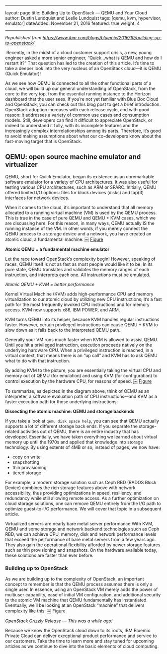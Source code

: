 
---
layout: page
title: Building Up to OpenStack — QEMU and Your Cloud
author: Dustin Lundquist and Leslie Lundquist
tags: [qemu, kvm, hypervisor, emulator]
dateAdded: November 21, 2016
featured: true
weight: 4

---

_Republished from https://www.ibm.com/blogs/bluemix/2016/10/building-up-to-openstack/_

 Recently, in the midst of a cloud customer support crisis, a new, young engineer asked a more senior engineer, “Quick…what is QEMU and how do I restart it?” That question has led to the creation of this article. It’s time to take a deeper look into the very nucleus of an OpenStack cloud—it is QEMU (Quick Emulator)!

As we see how QEMU is connected to all the other functional parts of a cloud, we will build up our general understanding of OpenStack, from the core to the very top, from the essential running instance to the Horizon dashboard that the user sees. If you’re not yet familiar with Blue Box Cloud and OpenStack, you can check out this blog post to get a brief introduction.
OpenStack adoption increases with each release cycle, and with good reason: it addresses a variety of common use cases and consumption models. Still, developers can find it difficult to appreciate OpenStack, or indeed to understand it fully, with its incomplete features and the increasingly complex interrelationships among its parts. Therefore, it’s good to avoid making assumptions about what our co-developers know about the fast-moving target that is OpenStack.

## QEMU: open source machine emulator and virtualizer

QEMU, short for Quick Emulator, began its existence as an unremarkable software emulator for a variety of CPU architectures. It was also useful for testing various CPU architectures, such as ARM or SPARC. Initially, QEMU offered limited I/O options: files for block devices (disks) and tap(3) interfaces for network devices.

When it comes to the cloud, it’s important to understand that all memory allocated to a running virtual machine (VM) is used by the QEMU process. This is true in the case of pure QEMU and QEMU + KVM cases, which we are discussing here. For this reason, in many ways, QEMU actually IS the running instance of the VM. In other words, if you merely connect the QEMU process to a storage device and a network, you have created an atomic cloud, a fundamental machine:
￼
[Figure]()

**Atomic QEMU = a fundamental machine emulator**

Let the race toward OpenStack’s complexity begin! However, speaking of races, QEMU itself is not as fast as most people would like it to be. In its pure state, QEMU translates and validates the memory ranges of each instruction, and interprets each one. All instructions must be emulated.

_Atomic QEMU + KVM = better performance_

Kernel Virtual Machine (KVM) adds high-performance CPU and memory virtualization to our atomic cloud by utilizing new CPU instructions; it’s a fast path for the most frequently invoked CPU instructions and for memory access. KVM now supports x86, IBM POWER, and ARM.

KVM turns QEMU into its helper, because KVM handles regular instructions faster. However, certain privileged instructions can cause QEMU + KVM to slow down as it falls back to the interpreted QEMU path.

Generally your VM runs much faster when KVM is allowed to assist QEMU. Until you hit a privileged instruction, execution proceeds natively on the underlying hardware CPU. When a privileged instruction is reached, in a virtual context, that means there is an “up call” and KVM has to ask QEMU what to do with that instruction.

By adding KVM to the picture, you are essentially taking the virtual CPU and memory out of QEMU (for emulation) and using KVM (for configuration) to control execution by the hardware CPU, for reasons of speed.
￼
[Figure]()

To summarize, as depicted in the diagram above, think of QEMU as an interpreter, a software evaluation path of CPU instructions––and KVM as a faster execution path for those underlying instructions:

**Dissecting the atomic machine: QEMU and storage backends**

If you take a look at `qemu disk space help`, you can see that QEMU actually supports a lot of different storage back ends. If you separate the storage-related activities out of QEMU, there is an entire industry that has developed. Essentially, we have taken everything we learned about virtual memory up until the 1970s and applied that knowledge into storage technology. By using extents of 4MB or so, instead of pages, we now have:

 * copy on write
 * snapshotting
 * thin provisioning
 * tiered storage

For example, a modern storage solution such as Ceph RBD (RADOS Block Device) combines the rich storage features above with network accessibility, thus providing optimizations in speed, resiliency, and redundancy while still allowing remote access.
As a further optimization on cloud storage solutions, one can remove QEMU entirely from the I/O path to optimize guest-to-I/O performance. We will cover that topic in a subsequent article.

Virtualized servers are nearly bare metal server performance
With KVM, QEMU and some storage and network backend technologies such as Ceph RBD, we can achieve CPU, memory, disk and network performance levels that exceed the performance of bare metal servers from a few years ago. They also gain the operational flexibility afforded by newer storage features such as thin provisioning and snapshots. On the hardware available today, these solutions are faster than ever before.

### Building up to OpenStack

As we are building up to the complexity of OpenStack, an important concept to remember is that the QEMU process assumes there is only a single user. In essence, using an OpenStack VM merely adds the power of multiuser capability, ease of initial VM configuration, and additional security to the atomic VM machine that QEMU fundamentally has instantiated. Eventually, we’ll be looking at an OpenStack “machine” that delivers complexity like this:
￼
[Figure]()

_OpenStack Grizzly Release — This was a while ago!_

Because we know the OpenStack cloud down to its roots, IBM Bluemix Private Cloud  can deliver exceptional product performance and service to our customers. Take the time to learn more  and stay tuned for upcoming articles as we continue to dive into the basic elements of cloud computing.
